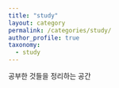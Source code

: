 ```yaml
---
title: "study"
layout: category
permalink: /categories/study/
author_profile: true
taxonomy:
  - study
---
```

공부한 것들을 정리하는 공간
